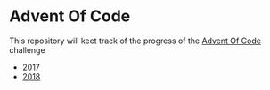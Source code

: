 # Advent Of Code

This repository will keet track of the progress of the [Advent Of Code](http://adventofcode.com/) challenge

- [2017](./2017)
- [2018](./2018)
